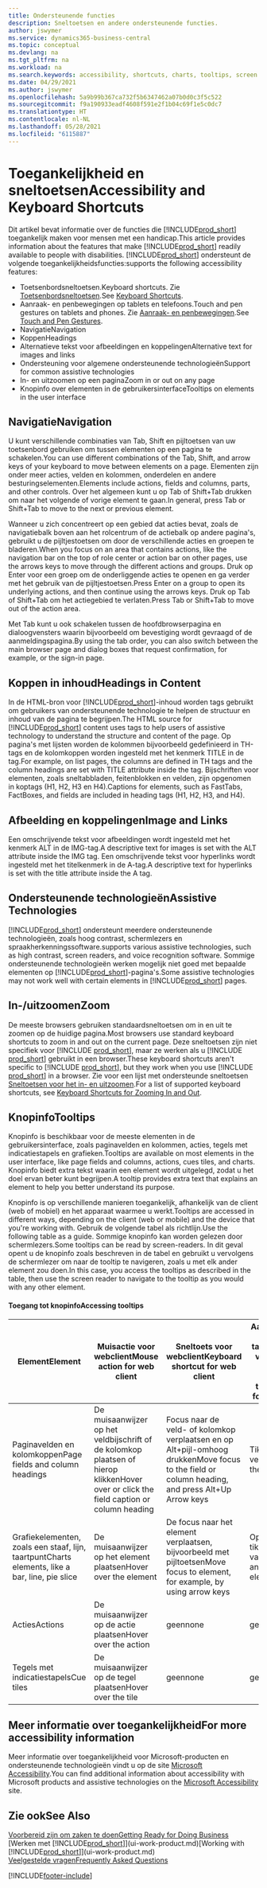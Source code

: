 ```yaml
---
title: Ondersteunende functies
description: Sneltoetsen en andere ondersteunende functies.
author: jswymer
ms.service: dynamics365-business-central
ms.topic: conceptual
ms.devlang: na
ms.tgt_pltfrm: na
ms.workload: na
ms.search.keywords: accessibility, shortcuts, charts, tooltips, screen reader
ms.date: 04/29/2021
ms.author: jswymer
ms.openlocfilehash: 5a9b99b367ca732f5b6347462a07b0d0c3f5c522
ms.sourcegitcommit: f9a190933eadf4608f591e2f1b04c69f1e5c0dc7
ms.translationtype: HT
ms.contentlocale: nl-NL
ms.lasthandoff: 05/28/2021
ms.locfileid: "6115887"
---
```

# <a name="accessibility-and-keyboard-shortcuts"></a><span data-ttu-id="9cb89-103">Toegankelijkheid en sneltoetsen</span><span class="sxs-lookup"><span data-stu-id="9cb89-103">Accessibility and Keyboard Shortcuts</span></span>

<span data-ttu-id="9cb89-104">Dit artikel bevat informatie over de functies die [!INCLUDE[prod_short](includes/prod_short.md)] toegankelijk maken voor mensen met een handicap.</span><span class="sxs-lookup"><span data-stu-id="9cb89-104">This article provides information about the features that make [!INCLUDE[prod_short](includes/prod_short.md)] readily available to people with disabilities.</span></span> [!INCLUDE[prod_short](includes/prod_short.md)] <span data-ttu-id="9cb89-105">ondersteunt de volgende toegankelijkheidsfuncties:</span><span class="sxs-lookup"><span data-stu-id="9cb89-105">supports the following accessibility features:</span></span>  

- <span data-ttu-id="9cb89-106">Toetsenbordsneltoetsen.</span><span class="sxs-lookup"><span data-stu-id="9cb89-106">Keyboard shortcuts.</span></span> <span data-ttu-id="9cb89-107">Zie [Toetsenbordsneltoetsen](keyboard-shortcuts.md).</span><span class="sxs-lookup"><span data-stu-id="9cb89-107">See [Keyboard Shortcuts](keyboard-shortcuts.md).</span></span>
- <span data-ttu-id="9cb89-108">Aanraak- en penbewegingen op tablets en telefoons.</span><span class="sxs-lookup"><span data-stu-id="9cb89-108">Touch and pen gestures on tablets and phones.</span></span> <span data-ttu-id="9cb89-109">Zie [Aanraak- en penbewegingen](touch-gestures.md).</span><span class="sxs-lookup"><span data-stu-id="9cb89-109">See [Touch and Pen Gestures](touch-gestures.md).</span></span>
- <span data-ttu-id="9cb89-110">Navigatie</span><span class="sxs-lookup"><span data-stu-id="9cb89-110">Navigation</span></span>  
- <span data-ttu-id="9cb89-111">Koppen</span><span class="sxs-lookup"><span data-stu-id="9cb89-111">Headings</span></span>  
- <span data-ttu-id="9cb89-112">Alternatieve tekst voor afbeeldingen en koppelingen</span><span class="sxs-lookup"><span data-stu-id="9cb89-112">Alternative text for images and links</span></span>  
- <span data-ttu-id="9cb89-113">Ondersteuning voor algemene ondersteunende technologieën</span><span class="sxs-lookup"><span data-stu-id="9cb89-113">Support for common assistive technologies</span></span> 
- <span data-ttu-id="9cb89-114">In- en uitzoomen op een pagina</span><span class="sxs-lookup"><span data-stu-id="9cb89-114">Zoom in or out on any page</span></span>
- <span data-ttu-id="9cb89-115">Knopinfo over elementen in de gebruikersinterface</span><span class="sxs-lookup"><span data-stu-id="9cb89-115">Tooltips on elements in the user interface</span></span>

## <a name="navigation"></a><a name="Navigation"></a> <span data-ttu-id="9cb89-116">Navigatie</span><span class="sxs-lookup"><span data-stu-id="9cb89-116">Navigation</span></span>
  
<span data-ttu-id="9cb89-117">U kunt verschillende combinaties van Tab, Shift en pijltoetsen van uw toetsenbord gebruiken om tussen elementen op een pagina te schakelen.</span><span class="sxs-lookup"><span data-stu-id="9cb89-117">You can use different combinations of the Tab, Shift, and arrow keys of your keyboard to move between elements on a page.</span></span> <span data-ttu-id="9cb89-118">Elementen zijn onder meer acties, velden en kolommen, onderdelen en andere besturingselementen.</span><span class="sxs-lookup"><span data-stu-id="9cb89-118">Elements include actions, fields and columns, parts, and other controls.</span></span> <span data-ttu-id="9cb89-119">Over het algemeen kunt u op Tab of Shift+Tab drukken om naar het volgende of vorige element te gaan.</span><span class="sxs-lookup"><span data-stu-id="9cb89-119">In general, press Tab or Shift+Tab to move to the next or previous element.</span></span>

<span data-ttu-id="9cb89-120">Wanneer u zich concentreert op een gebied dat acties bevat, zoals de navigatiebalk boven aan het rolcentrum of de actiebalk op andere pagina's, gebruikt u de pijltjestoetsen om door de verschillende acties en groepen te bladeren.</span><span class="sxs-lookup"><span data-stu-id="9cb89-120">When you focus on an area that contains actions, like the navigation bar on the top of role center or action bar on other pages, use the arrows keys to move through the different actions and groups.</span></span> <span data-ttu-id="9cb89-121">Druk op Enter voor een groep om de onderliggende acties te openen en ga verder met het gebruik van de pijltjestoetsen.</span><span class="sxs-lookup"><span data-stu-id="9cb89-121">Press Enter on a group to open its underlying actions, and then continue using the arrows keys.</span></span> <span data-ttu-id="9cb89-122">Druk op Tab of Shift+Tab om het actiegebied te verlaten.</span><span class="sxs-lookup"><span data-stu-id="9cb89-122">Press Tab or Shift+Tab to move out of the action area.</span></span>

<span data-ttu-id="9cb89-123">Met Tab kunt u ook schakelen tussen de hoofdbrowserpagina en dialoogvensters waarin bijvoorbeeld om bevestiging wordt gevraagd of de aanmeldingspagina.</span><span class="sxs-lookup"><span data-stu-id="9cb89-123">By using the tab order, you can also switch between the main browser page and dialog boxes that request confirmation, for example, or the sign-in page.</span></span>  

## <a name="headings-in-content"></a><a name="Headings"></a> <span data-ttu-id="9cb89-124">Koppen in inhoud</span><span class="sxs-lookup"><span data-stu-id="9cb89-124">Headings in Content</span></span>

<span data-ttu-id="9cb89-125">In de HTML-bron voor [!INCLUDE[prod_short](includes/prod_short.md)]-inhoud worden tags gebruikt om gebruikers van ondersteunende technologie te helpen de structuur en inhoud van de pagina te begrijpen.</span><span class="sxs-lookup"><span data-stu-id="9cb89-125">The HTML source for [!INCLUDE[prod_short](includes/prod_short.md)] content uses tags to help users of assistive technology to understand the structure and content of the page.</span></span> <span data-ttu-id="9cb89-126">Op pagina's met lijsten worden de kolommen bijvoorbeeld gedefinieerd in TH-tags en de kolomkoppen worden ingesteld met het kenmerk TITLE in de tag.</span><span class="sxs-lookup"><span data-stu-id="9cb89-126">For example, on list pages, the columns are defined in TH tags and the column headings are set with TITLE attribute inside the tag.</span></span> <span data-ttu-id="9cb89-127">Bijschriften voor elementen, zoals sneltabbladen, feitenblokken en velden, zijn opgenomen in koptags (H1, H2, H3 en H4).</span><span class="sxs-lookup"><span data-stu-id="9cb89-127">Captions for elements, such as FastTabs, FactBoxes, and fields are included in heading tags (H1, H2, H3, and H4).</span></span>  

## <a name="image-and-links"></a><a name="Images"></a> <span data-ttu-id="9cb89-128">Afbeelding en koppelingen</span><span class="sxs-lookup"><span data-stu-id="9cb89-128">Image and Links</span></span>

<span data-ttu-id="9cb89-129">Een omschrijvende tekst voor afbeeldingen wordt ingesteld met het kenmerk ALT in de IMG-tag.</span><span class="sxs-lookup"><span data-stu-id="9cb89-129">A descriptive text for images is set with the ALT attribute inside the IMG tag.</span></span> <span data-ttu-id="9cb89-130">Een omschrijvende tekst voor hyperlinks wordt ingesteld met het titelkenmerk in de A-tag.</span><span class="sxs-lookup"><span data-stu-id="9cb89-130">A descriptive text for hyperlinks is set with the title attribute inside the A tag.</span></span>  

## <a name="assistive-technologies"></a><a name="AssistiveTech"></a> <span data-ttu-id="9cb89-131">Ondersteunende technologieën</span><span class="sxs-lookup"><span data-stu-id="9cb89-131">Assistive Technologies</span></span>

[!INCLUDE[prod_short](includes/prod_short.md)] <span data-ttu-id="9cb89-132">ondersteunt meerdere ondersteunende technologieën, zoals hoog contrast, schermlezers en spraakherkenningssoftware.</span><span class="sxs-lookup"><span data-stu-id="9cb89-132">supports various assistive technologies, such as high contrast, screen readers, and voice recognition software.</span></span> <span data-ttu-id="9cb89-133">Sommige ondersteunende technologieën werken mogelijk niet goed met bepaalde elementen op [!INCLUDE[prod_short](includes/prod_short.md)]-pagina's.</span><span class="sxs-lookup"><span data-stu-id="9cb89-133">Some assistive technologies may not work well with certain elements in [!INCLUDE[prod_short](includes/prod_short.md)] pages.</span></span>  

## <a name="zoom"></a><a name="zoom"></a> <span data-ttu-id="9cb89-134">In-/uitzoomen</span><span class="sxs-lookup"><span data-stu-id="9cb89-134">Zoom</span></span>

<span data-ttu-id="9cb89-135">De meeste browsers gebruiken standaardsneltoetsen om in en uit te zoomen op de huidige pagina.</span><span class="sxs-lookup"><span data-stu-id="9cb89-135">Most browsers use standard keyboard shortcuts to zoom in and out on the current page.</span></span> <span data-ttu-id="9cb89-136">Deze sneltoetsen zijn niet specifiek voor [!INCLUDE [prod_short](includes/prod_short.md)], maar ze werken als u [!INCLUDE [prod_short](includes/prod_short.md)] gebruikt in een browser.</span><span class="sxs-lookup"><span data-stu-id="9cb89-136">These keyboard shortcuts aren't specific to [!INCLUDE [prod_short](includes/prod_short.md)], but they work when you use [!INCLUDE [prod_short](includes/prod_short.md)] in a browser.</span></span> <span data-ttu-id="9cb89-137">Zie voor een lijst met ondersteunde sneltoetsen [Sneltoetsen voor het in- en uitzoomen](keyboard-shortcuts.md#zoomshortcuts).</span><span class="sxs-lookup"><span data-stu-id="9cb89-137">For a list of supported keyboard shortcuts, see [Keyboard Shortcuts for Zooming In and Out](keyboard-shortcuts.md#zoomshortcuts).</span></span>

## <a name="tooltips"></a><span data-ttu-id="9cb89-138">Knopinfo</span><span class="sxs-lookup"><span data-stu-id="9cb89-138">Tooltips</span></span>

<span data-ttu-id="9cb89-139">Knopinfo is beschikbaar voor de meeste elementen in de gebruikersinterface, zoals paginavelden en kolommen, acties, tegels met indicatiestapels en grafieken.</span><span class="sxs-lookup"><span data-stu-id="9cb89-139">Tooltips are available on most elements in the user interface, like page fields and columns, actions, cues tiles, and charts.</span></span> <span data-ttu-id="9cb89-140">Knopinfo biedt extra tekst waarin een element wordt uitgelegd, zodat u het doel ervan beter kunt begrijpen.</span><span class="sxs-lookup"><span data-stu-id="9cb89-140">A tooltip provides extra text that explains an element to help you better understand its purpose.</span></span> 

<span data-ttu-id="9cb89-141">Knopinfo is op verschillende manieren toegankelijk, afhankelijk van de client (web of mobiel) en het apparaat waarmee u werkt.</span><span class="sxs-lookup"><span data-stu-id="9cb89-141">Tooltips are accessed in different ways, depending on the client (web or mobile) and the device that you're working with.</span></span> <span data-ttu-id="9cb89-142">Gebruik de volgende tabel als richtlijn.</span><span class="sxs-lookup"><span data-stu-id="9cb89-142">Use the following table as a guide.</span></span> <span data-ttu-id="9cb89-143">Sommige knopinfo kan worden gelezen door schermlezers.</span><span class="sxs-lookup"><span data-stu-id="9cb89-143">Some tooltips can be read by screen-readers.</span></span> <span data-ttu-id="9cb89-144">In dit geval opent u de knopinfo zoals beschreven in de tabel en gebruikt u vervolgens de schermlezer om naar de tooltip te navigeren, zoals u met elk ander element zou doen.</span><span class="sxs-lookup"><span data-stu-id="9cb89-144">In this case, you access the tooltips as described in the table, then use the screen reader to navigate to the tooltip as you would with any other element.</span></span>

#### <a name="accessing-tooltips"></a><span data-ttu-id="9cb89-145">Toegang tot knopinfo</span><span class="sxs-lookup"><span data-stu-id="9cb89-145">Accessing tooltips</span></span>

|<span data-ttu-id="9cb89-146">Element</span><span class="sxs-lookup"><span data-stu-id="9cb89-146">Element</span></span>|<span data-ttu-id="9cb89-147">Muisactie voor webclient</span><span class="sxs-lookup"><span data-stu-id="9cb89-147">Mouse action for web client</span></span>|<span data-ttu-id="9cb89-148">Sneltoets voor webclient</span><span class="sxs-lookup"><span data-stu-id="9cb89-148">Keyboard shortcut for web client</span></span>|<span data-ttu-id="9cb89-149">Aanraakgebaar op tablet/telefoon voor mobiele app</span><span class="sxs-lookup"><span data-stu-id="9cb89-149">Touch gesture on tablet/phone for mobile app</span></span>|<span data-ttu-id="9cb89-150">Ondersteuning voor schermlezer</span><span class="sxs-lookup"><span data-stu-id="9cb89-150">Screen reader support</span></span>|
|-------|-----------------|------------|--------------------------|---------------------|
|<span data-ttu-id="9cb89-151">Paginavelden en kolomkoppen</span><span class="sxs-lookup"><span data-stu-id="9cb89-151">Page fields and column headings</span></span>|<span data-ttu-id="9cb89-152">De muisaanwijzer op het veldbijschrift of de kolomkop plaatsen of hierop klikken</span><span class="sxs-lookup"><span data-stu-id="9cb89-152">Hover over or click the field caption or column heading</span></span>|<span data-ttu-id="9cb89-153">Focus naar de veld- of kolomkop verplaatsen en op Alt+pijl-omhoog drukken</span><span class="sxs-lookup"><span data-stu-id="9cb89-153">Move focus to the field or column heading, and press Alt+Up Arrow keys</span></span>|<span data-ttu-id="9cb89-154">Tikken op het veldbijschrift</span><span class="sxs-lookup"><span data-stu-id="9cb89-154">Tap the field caption</span></span> |<span data-ttu-id="9cb89-155">ja</span><span class="sxs-lookup"><span data-stu-id="9cb89-155">yes</span></span>|
|<span data-ttu-id="9cb89-156">Grafiekelementen, zoals een staaf, lijn, taartpunt</span><span class="sxs-lookup"><span data-stu-id="9cb89-156">Charts elements, like a bar, line, pie slice</span></span>|<span data-ttu-id="9cb89-157">De muisaanwijzer op het element plaatsen</span><span class="sxs-lookup"><span data-stu-id="9cb89-157">Hover over the element</span></span>|<span data-ttu-id="9cb89-158">De focus naar het element verplaatsen, bijvoorbeeld met pijltoetsen</span><span class="sxs-lookup"><span data-stu-id="9cb89-158">Move focus to element, for example, by using arrow keys</span></span>|<span data-ttu-id="9cb89-159">Op het element tikken en vasthouden</span><span class="sxs-lookup"><span data-stu-id="9cb89-159">Tap and hold the element</span></span>|<span data-ttu-id="9cb89-160">ja</span><span class="sxs-lookup"><span data-stu-id="9cb89-160">yes</span></span>|
|<span data-ttu-id="9cb89-161">Acties</span><span class="sxs-lookup"><span data-stu-id="9cb89-161">Actions</span></span>|<span data-ttu-id="9cb89-162">De muisaanwijzer op de actie plaatsen</span><span class="sxs-lookup"><span data-stu-id="9cb89-162">Hover over the action</span></span>|<span data-ttu-id="9cb89-163">geen</span><span class="sxs-lookup"><span data-stu-id="9cb89-163">none</span></span>|<span data-ttu-id="9cb89-164">geen</span><span class="sxs-lookup"><span data-stu-id="9cb89-164">none</span></span> |<span data-ttu-id="9cb89-165">nee</span><span class="sxs-lookup"><span data-stu-id="9cb89-165">no</span></span>|
|<span data-ttu-id="9cb89-166">Tegels met indicatiestapels</span><span class="sxs-lookup"><span data-stu-id="9cb89-166">Cue tiles</span></span>|<span data-ttu-id="9cb89-167">De muisaanwijzer op de tegel plaatsen</span><span class="sxs-lookup"><span data-stu-id="9cb89-167">Hover over the tile</span></span> |<span data-ttu-id="9cb89-168">geen</span><span class="sxs-lookup"><span data-stu-id="9cb89-168">none</span></span>|<span data-ttu-id="9cb89-169">geen</span><span class="sxs-lookup"><span data-stu-id="9cb89-169">none</span></span>|<span data-ttu-id="9cb89-170">nee</span><span class="sxs-lookup"><span data-stu-id="9cb89-170">no</span></span>|


<!--
- With a mouse, hover over the element.
- With keyboard, press the Alt+Up Arrow keys.
- On a tablet or phone, tap and hold on the element. To learn about more gestures, see [Touch and Pen Gestures](touch-gestures.md)

-->

## <a name="for-more-accessibility-information"></a><span data-ttu-id="9cb89-171">Meer informatie over toegankelijkheid</span><span class="sxs-lookup"><span data-stu-id="9cb89-171">For more accessibility information</span></span>

<span data-ttu-id="9cb89-172">Meer informatie over toegankelijkheid voor Microsoft-producten en ondersteunende technologieën vindt u op de site [Microsoft Accessibility](https://go.microsoft.com/fwlink/?LinkId=262160).</span><span class="sxs-lookup"><span data-stu-id="9cb89-172">You can find additional information about accessibility with Microsoft products and assistive technologies on the [Microsoft Accessibility](https://go.microsoft.com/fwlink/?LinkId=262160) site.</span></span>

## <a name="see-also"></a><span data-ttu-id="9cb89-173">Zie ook</span><span class="sxs-lookup"><span data-stu-id="9cb89-173">See Also</span></span>

[<span data-ttu-id="9cb89-174">Voorbereid zijn om zaken te doen</span><span class="sxs-lookup"><span data-stu-id="9cb89-174">Getting Ready for Doing Business</span></span>](ui-get-ready-business.md)  
<span data-ttu-id="9cb89-175">[Werken met [!INCLUDE[prod_short](includes/prod_short.md)]](ui-work-product.md)</span><span class="sxs-lookup"><span data-stu-id="9cb89-175">[Working with [!INCLUDE[prod_short](includes/prod_short.md)]](ui-work-product.md)</span></span>  
[<span data-ttu-id="9cb89-176">Veelgestelde vragen</span><span class="sxs-lookup"><span data-stu-id="9cb89-176">Frequently Asked Questions</span></span>](across-faq.yml)  

[!INCLUDE[footer-include](includes/footer-banner.md)]
